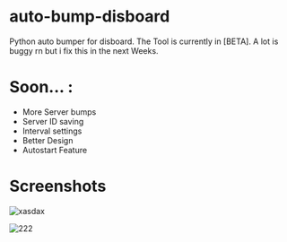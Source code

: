 # auto-bump-disboard
Python auto bumper for disboard. The Tool is currently in [BETA]. A lot is buggy rn but i fix this in the next Weeks.


# Soon... :
- More Server bumps
- Server ID saving
- Interval settings
- Better Design
- Autostart Feature



# Screenshots

![xasdax](https://user-images.githubusercontent.com/96635023/234318783-5f1b31c4-ed5b-457a-ae83-b538f937b97d.png)

![222](https://user-images.githubusercontent.com/96635023/234318770-2a8d86ac-d60c-4ea6-ae41-71ddde8d1be7.png)
